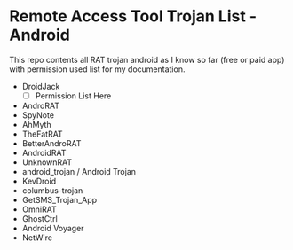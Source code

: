 # Remote Access Tool Trojan List - Android

This repo contents all RAT trojan android as I know so far (free or paid app) with permission used list for my documentation.

- DroidJack
  - [ ] Permission List Here
- AndroRAT
- SpyNote
- AhMyth
- TheFatRAT
- BetterAndroRAT
- AndroidRAT
- UnknownRAT
- android_trojan / Android Trojan
- KevDroid
- columbus-trojan
- GetSMS_Trojan_App
- OmniRAT
- GhostCtrl
- Android Voyager
- NetWire

